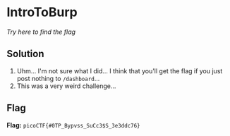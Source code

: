 # IntroToBurp
*Try here to find the flag*

## Solution
1. Uhm... I'm not sure what I did... I think that you'll get the flag if you just post nothing to `/dashboard`...
2. This was a very weird challenge...


## Flag
**Flag:** `picoCTF{#0TP_Bypvss_SuCc3$S_3e3ddc76}`
